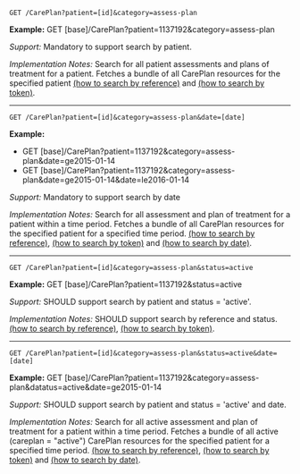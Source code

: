 

`GET /CarePlan?patient=[id]&category=assess-plan`

**Example:** GET [base]/CarePlan?patient=1137192&category=assess-plan

*Support:* Mandatory to support search by patient.

*Implementation Notes:* Search for all patient assessments and plans of treatment for a patient. Fetches a bundle of all CarePlan resources for the specified patient [(how to search by reference)] and [(how to search by token)].


-----------

`GET /CarePlan?patient=[id]&category=assess-plan&date=[date]`

**Example:**

- GET [base]/CarePlan?patient=1137192&category=assess-plan&date=ge2015-01-14
- GET [base]/CarePlan?patient=1137192&category=assess-plan&date=ge2015-01-14&date=le2016-01-14

*Support:* Mandatory to support search by date

*Implementation Notes:* Search for all assessment and plan of treatment for a patient within a time period. Fetches a bundle of all CarePlan resources for the specified patient for a specified time period.  [(how to search by reference)], [(how to search by token)] and [(how to search by date)].


-----------

`GET /CarePlan?patient=[id]&category=assess-plan&status=active`

**Example:** GET [base]/CarePlan?patient=1137192&status=active

*Support:* SHOULD support search by patient and status = 'active'.

*Implementation Notes:* SHOULD support search by reference and status. [(how to search by reference)], [(how to search by token)].


-----------

`GET /CarePlan?patient=[id]&category=assess-plan&status=active&date=[date]`

**Example:** GET [base]/CarePlan?patient=1137192&category=assess-plan&datatus=active&date=ge2015-01-14

*Support:* SHOULD support search by patient and status = 'active' and date.

*Implementation Notes:* Search for all active assessment and plan of treatment for a patient within a time period. Fetches a bundle of all active (careplan = "active") CarePlan resources for the specified patient for a specified time period.  [(how to search by reference)], [(how to search by token)] and [(how to search by date)].




  [(how to search by reference)]: http://build.fhir.org/search.html#reference
  [`https://fhir-open-api-dstu2.smarthealthit.org/AllergyIntolerance?patient=1137192`]: https://fhir-open-api-dstu2.smarthealthit.org/AllergyIntolerance?patient=1137192
  [(how to search by token)]: http://build.fhir.org/search.html#token
  [Composite Search Parameters]: http://build.fhir.org/search.html#combining
  [`https://fhir-open-api-dstu2.smarthealthit.org/AllergyIntolerance?patient=1137192&status=active,unconfirmed,confirmed`]: https://fhir-open-api-dstu2.smarthealthit.org/AllergyIntolerance?patient=1137192&status=active,unconfirmed,confirmed
   [(how to search by date)]: http://build.fhir.org/search.html#date
